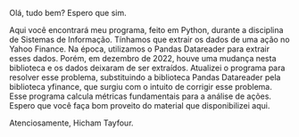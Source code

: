 Olá, tudo bem? Espero que sim.

Aqui você encontrará meu programa, feito em Python, durante a disciplina de Sistemas de Informação. Tínhamos que extrair os dados de uma ação no Yahoo Finance. Na época, utilizamos o Pandas Datareader para extrair esses dados. Porém, em dezembro de 2022, houve uma mudança nesta biblioteca e os dados deixaram de ser extraídos. Atualizei o programa para resolver esse problema, substituindo a biblioteca Pandas Datareader pela biblioteca yfinance, que surgiu com o intuito de corrigir esse problema. Esse programa calcula métricas fundamentais para a análise de ações. Espero que você faça bom proveito do material que disponibilizei aqui.

Atenciosamente, Hicham Tayfour.
